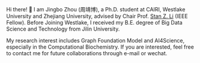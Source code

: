 Hi there! 👋 I am Jingbo Zhou (周靖博), a Ph.D. student at CAIRI, Westlake University and Zhejiang University, advised by Chair Prof. [Stan Z. Li](https://www.westlake.edu.cn/faculty/stan-zq-li.html) (IEEE Fellow). Before Joining Westlake, I received my B.E. degree of Big Data Science and Technology from Jilin University.

My research interest includes Graph Foundation Model and AI4Science, especially in the Computational Biochemistry. If you are interested, feel free to contact me for future collaborations through e-mail or wechat.



